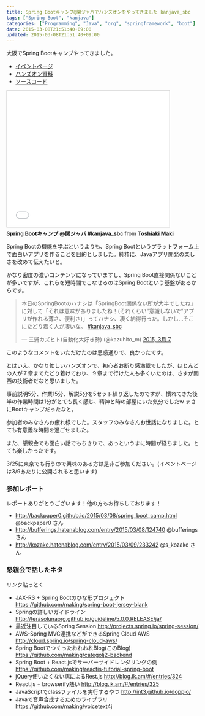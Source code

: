 ```yaml
---
title: Spring Bootキャンプ@関ジャバでハンズオンをやってきました kanjava_sbc
tags: ["Spring Boot", "kanjava"]
categories: ["Programming", "Java", "org", "springframework", "boot"]
date: 2015-03-08T21:51:40+09:00
updated: 2015-03-08T21:51:40+09:00
---
```


大阪でSpring Bootキャンプやってきました。

* [イベントページ](http://kanjava.connpass.com/event/11579/)
* [ハンズオン資料](http://spring-boot-camp.readthedocs.org/)
* [ソースコード](https://github.com/making/kusokora)

<iframe src="//www.slideshare.net/slideshow/embed_code/45545517" width="425" height="355" frameborder="0" marginwidth="0" marginheight="0" scrolling="no" style="border:1px solid #CCC; border-width:1px; margin-bottom:5px; max-width: 100%;" allowfullscreen> </iframe> <div style="margin-bottom:5px"> <strong> <a href="//www.slideshare.net/makingx/spring-boot-45545517" title="Spring Bootキャンプ @関ジャバ #kanjava_sbc" target="_blank">Spring Bootキャンプ @関ジャバ #kanjava_sbc</a> </strong> from <strong><a href="//www.slideshare.net/makingx" target="_blank">Toshiaki Maki</a></strong> </div>

Spring Bootの機能を学ぶというよりも、Spring Bootというプラットフォーム上で面白いアプリを作ることを目的としました。純粋に、Javaアプリ開発の楽しさを改めて伝えたいと。

かなり密度の濃いコンテンツになっていますし、Spring Boot直接関係ないことが多いですが、これらを短時間でこなせるのはSpring Bootという基盤があるからです。

<blockquote class="twitter-tweet" lang="ja"><p>本日のSpringBootのハナシは「SpringBoot関係ない所が大半でしたね」に対して「それは意味がありましたね！(それくらい”意識しないで”アプリが作れる薄さ、便利さ)」ってハナシ、凄く納得行った。しかし…そこにたどり着く人が凄いな。 <a href="https://twitter.com/hashtag/kanjava_sbc?src=hash">#kanjava_sbc</a></p>&mdash; 三浦カズヒト(自動化大好き勢) (@kazuhito_m) <a href="https://twitter.com/kazuhito_m/status/574223291994394625">2015, 3月 7</a></blockquote>
<script async src="//platform.twitter.com/widgets.js" charset="utf-8"></script>

このようなコメントをいただけたのは思惑通りで、良かったです。

とはいえ、かなり忙しいハンズオンで、初心者お断り感満載でしたが、ほとんどの人が７章までたどり着けており、９章まで行けた人も多くいたのは、さすが関西の技術者だなと思いました。

事前説明5分、作業15分、解説5分を5セット繰り返したのですが、慣れてきた後半の作業時間は1分がとても長く感じ、精神と時の部屋にいた気分でしたw まさにBootキャンプだったなと。

参加者のみなさんお疲れ様でした。スタッフのみなさんお世話になりました。とても有意義な時間を過ごせました。

また、懇親会でも面白い話でもちきりで、あっというまに時間が経ちました。とても楽しかったです。

3/25に東京でも行うので興味のある方は是非ご参加ください。(イベントページは3/9あたりに公開されると思います)

### 参加レポート
レポートありがとうございます！他の方もお待ちしております！

* http://backpaper0.github.io/2015/03/08/spring_boot_camp.html @backpaper0 さん
* http://bufferings.hatenablog.com/entry/2015/03/08/124740 @bufferings さん
* http://kozake.hatenablog.com/entry/2015/03/09/233242 @s_kozake さん

### 懇親会で話したネタ
リンク貼っとく

* JAX-RS + Spring Bootのひな形プロジェクト https://github.com/making/spring-boot-jersey-blank
* Springの詳しいガイドライン http://terasolunaorg.github.io/guideline/5.0.0.RELEASE/ja/
* 最近注目しているSpring Session http://projects.spring.io/spring-session/
* AWS-Spring MVC連携などができるSpring Cloud AWS http://cloud.spring.io/spring-cloud-aws/
* Spring BootでつくったおれおれBlog(このBlog) https://github.com/making/categolj2-backend 
* Spring Boot + React.jsでサーバーサイドレンダリングの例 https://github.com/making/reactjs-tutorial-spring-boot
* jQuery使いたくない病によるRest.js http://blog.ik.am/#/entries/324
* React.js + browserify熱い http://blog.ik.am/#/entries/325
* JavaScriptでclassファイルを実行するやつ http://int3.github.io/doppio/
* Javaで音声合成するためのライブラリ https://github.com/making/voicetext4j
